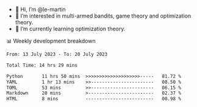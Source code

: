- 👋 Hi, I’m @le-martin
- 👀 I’m interested in multi-armed bandits, game theory and optimization theory.
- 🌱 I’m currently learning optimization theory.
<!---- 💞️ I’m looking to collaborate on ...
- 📫 How to reach me ...-->

<!---
Tutorial for using WakaTime stats in GitHub profile: https://github.com/athul/waka-readme
-->

📊 Weekly development breakdown
<!--START_SECTION:waka-->

```txt
From: 13 July 2023 - To: 20 July 2023

Total Time: 14 hrs 29 mins

Python       11 hrs 50 mins  >>>>>>>>>>>>>>>>>>>>-----   81.72 %
YAML         1 hr 13 mins    >>-----------------------   08.50 %
TOML         53 mins         >>-----------------------   06.15 %
Markdown     20 mins         >------------------------   02.37 %
HTML         8 mins          -------------------------   00.98 %
```

<!--END_SECTION:waka-->

<!---
le-martin/le-martin is a ✨ special ✨ repository because its `README.md` (this file) appears on your GitHub profile.
You can click the Preview link to take a look at your changes.
--->
